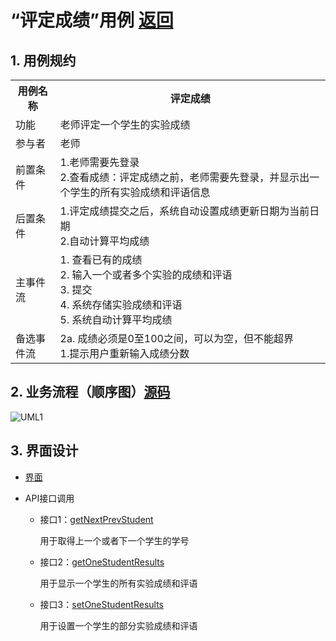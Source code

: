 # “评定成绩”用例 <a href="https://github.com/WangHanWei19971211/is_analysis/blob/master/test6/README.md">返回</a>

## 1. 用例规约

<table>
  <tr>
    <th colspan="4">用例名称</th>
    <th colspan="3"><span style="font-weight:600">评定成绩</span></th>
  </tr>
  <tr>
    <td colspan="4">功能</td>
    <td colspan="3">老师评定一个学生的实验成绩</td>
  </tr>
  <tr>
    <td colspan="4">参与者</td>
    <td colspan="3">老师</td>
  </tr>
  <tr>
    <td colspan="4">前置条件</td>
    <td colspan="3">1.老师需要先登录<br>2.查看成绩：评定成绩之前，老师需要先登录，并显示出一个学生的所有实验成绩和评语信息</td>
  </tr>
  <tr>
    <td colspan="4">后置条件</td>
    <td colspan="3">1.评定成绩提交之后，系统自动设置成绩更新日期为当前日期<br>2.自动计算平均成绩</td>
  </tr>
  <tr>
    <td colspan="4">主事件流</td>
    <td colspan="3">1. 查看已有的成绩 <br>2. 输入一个或者多个实验的成绩和评语 <br>3. 提交 <br>4. 系统存储实验成绩和评语<br>5. 系统自动计算平均成绩</td>
  </tr>
  <tr>
    <td colspan="4">备选事件流</td>
    <td colspan="3">2a. 成绩必须是0至100之间，可以为空，但不能超界 <br>   1.提示用户重新输入成绩分数</td>
  </tr>
</table>

## 2. 业务流程（顺序图）<a href="https://github.com/WangHanWei19971211/is_analysis/blob/master/test6/用例/src/uml6.2.puml">源码</a>
![UML1](https://github.com/WangHanWei19971211/is_analysis/blob/master/test6/用例/顺序图/uml6.2.png)
## 3. 界面设计
* <a href="https://wanghanwei19971211.github.io/is_analysis_pages/test6/6.2.html">界面</a>
- API接口调用

    - 接口1：[getNextPrevStudent](../接口/getNextPrevStudent.md)
        
        用于取得上一个或者下一个学生的学号
        
    - 接口2：[getOneStudentResults](../接口/getOneStudentResults.md)
        
        用于显示一个学生的所有实验成绩和评语
         
    - 接口3：[setOneStudentResults](../接口/setOneStudentResults.md)
    
        用于设置一个学生的部分实验成绩和评语
